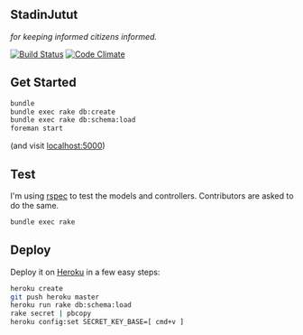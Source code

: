 ## StadinJutut

_for keeping informed citizens informed._

[![Build Status](https://travis-ci.org/d-cent/StadinJutut.svg?branch=master)](https://travis-ci.org/d-cent/StadinJutut)
[![Code Climate](https://codeclimate.com/github/d-cent/StadinJutut.png)](https://codeclimate.com/github/d-cent/StadinJutut)

## Get Started

```bash
bundle
bundle exec rake db:create
bundle exec rake db:schema:load
foreman start
```

(and visit [localhost:5000](http://localhost:5000))

## Test

I'm using [rspec](http://rspec.info/) to test the models and controllers. Contributors are asked to do the same.

```bash
bundle exec rake
```

## Deploy

Deploy it on [Heroku](http://heroku.com) in a few easy steps:

```bash
heroku create
git push heroku master
heroku run rake db:schema:load
rake secret | pbcopy
heroku config:set SECRET_KEY_BASE=[ cmd+v ]
```